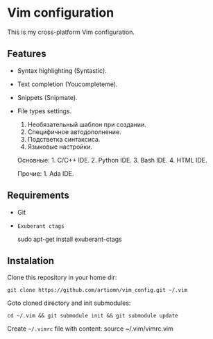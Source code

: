 Vim configuration
==================

This is my cross-platform Vim configuration.


Features
--------

- Syntax highlighting (Syntastic).
- Text completion (Youcompleteme).
- Snippets (Snipmate).
- File types settings.
   1. Необязательный шаблон при создании.
   2. Специфичное автодополнение.
   3. Подстветка синтаксиса.
   4. Языковые настройки.

   Основные:
      1. C/C++ IDE.
      2. Python IDE.
      3. Bash IDE.
      4. HTML IDE.

   Прочие:
      1. Ada IDE.


Requirements
------------

- Git
- `Exuberant ctags`

    sudo apt-get install exuberant-ctags


Instalation
-----------

Clone this repository in your home dir:

    git clone https://github.com/artiomn/vim_config.git ~/.vim

Goto cloned directory and init submodules:

    cd ~/.vim && git submodule init && git submodule update

Create `~/.vimrc` file with content:
    source ~/.vim/vimrc.vim
